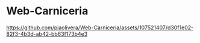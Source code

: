 # Web-Carniceria





https://github.com/piaolivera/Web-Carniceria/assets/107521407/d30f1e02-82f3-4b3d-ab42-bb63f173b4e3

